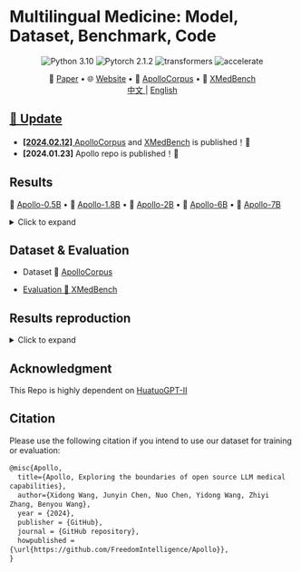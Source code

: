 # Multilingual Medicine: Model, Dataset, Benchmark, Code

<center>

![Python 3.10](https://img.shields.io/badge/Python-3.10-lightblue) ![Pytorch 2.1.2](https://img.shields.io/badge/PyTorch-2.1.2-lightblue) ![transformers](https://img.shields.io/badge/transformers-4.34.0.dev0%2B-lightblue) ![accelerate](https://img.shields.io/badge/accelerate-0.22-lightblue)
</center>



<p align="center">
   📃 <a href="" target="_blank">Paper</a> • 🌐 <a href="https://apollo.llmzoo.com/" target="_blank">Website</a> • 🤗 <a href="https://huggingface.co/datasets/FreedomIntelligence/ApolloCorpus" target="_blank">ApolloCorpus</a> • 🤗 <a href="https://huggingface.co/datasets/FreedomIntelligence/XMedBench" target="_blank">XMedBench</a> 
   <br>  <a href="./README_zh.md"> 中文 </a> | <a href="./README.md"> English
</p>

     

## 🌈 Update

* **[2024.02.12]** <a href="https://huggingface.co/datasets/FreedomIntelligence/Apollo_data" target="_blank">ApolloCorpus</a> and  <a href="https://huggingface.co/datasets/FreedomIntelligence/Apollo_eval" target="_blank">XMedBench</a>  is published！🎉
* **[2024.01.23]** Apollo repo is published！🎉


## Results
   🤗 <a href="" target="_blank">Apollo-0.5B</a> • 🤗 <a href="" target="_blank">Apollo-1.8B</a> • 🤗 <a href="" target="_blank">Apollo-2B</a>  • 🤗 <a href="" target="_blank">Apollo-6B</a> • 🤗 <a href="" target="_blank">Apollo-7B</a> 
   
   <details><summary>Click to expand</summary>
   
   ![Apollo](assets/result.png)
      
   
   </details>
  


## Dataset & Evaluation

- Dataset
  🤗 <a href="https://huggingface.co/datasets/FreedomIntelligence/Apollo_data" target="_blank">ApolloCorpus

- Evaluation
  🤗 <a href="https://huggingface.co/datasets/FreedomIntelligence/Apollo_eval" target="_blank">XMedBench</a> 


## Results reproduction
   <details><summary>Click to expand</summary>
   
   1. Prepare Train/Test Data
      - [Back Translation using LLMs](https://github.com/FreedomIntelligence/Apollo/tree/main/src/process/openai_rewrite): Run Bash File
      - [Prepare Training tokens for LLMs](https://github.com/FreedomIntelligence/Apollo/tree/main/src/process/prepare): Run Bash File
   2. [Train your model](https://github.com/FreedomIntelligence/Apollo/tree/main/src/sft): Run Bash file
   3. [Evaluation](https://github.com/FreedomIntelligence/Apollo/tree/main/src/evaluate): Run Bash file
   
   </details>



##  Acknowledgment

This Repo is highly dependent on [HuatuoGPT-II](https://github.com/FreedomIntelligence/HuatuoGPT-II)

##  Citation
Please use the following citation if you intend to use our dataset for training or evaluation:

```
@misc{Apollo,
  title={Apollo, Exploring the boundaries of open source LLM medical capabilities},
  author={Xidong Wang, Junyin Chen, Nuo Chen, Yidong Wang, Zhiyi Zhang, Benyou Wang},
  year = {2024},
  publisher = {GitHub},
  journal = {GitHub repository},
  howpublished = {\url{https://github.com/FreedomIntelligence/Apollo}},
}
```
